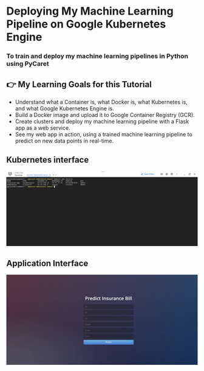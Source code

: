 # Deploying My Machine Learning Pipeline on Google Kubernetes Engine

### To train and deploy my machine learning pipelines in Python using PyCaret

## 👉 My Learning Goals for this Tutorial

- Understand what a Container is, what Docker is, what Kubernetes is, and what Google Kubernetes Engine is.
- Build a Docker image and upload it to Google Container Registry (GCR).
- Create clusters and deploy my machine learning pipeline with a Flask app as a web service.
- See my web app in action, using a trained machine learning pipeline to predict on new data points in real-time.

## Kubernetes interface
![kubernetesinterface](static/kubectl_shell.jpg)

## Application Interface
![Applicationinterface](static/predict%20app%20.jpg)